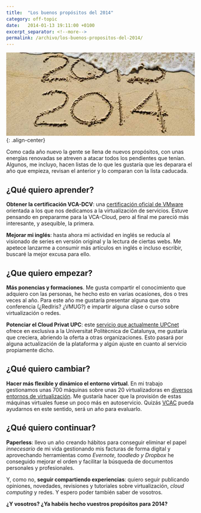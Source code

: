 ```yaml
---
title:  "Los buenos propósitos del 2014"
category: off-topic
date:   2014-01-13 19:11:00 +0100
excerpt_separator: <!--more-->
permalink: /archivo/los-buenos-propositos-del-2014/
---
```


![2013 a 2014](/assets/img/2281_Web_propositos_ano_nuevo_2014.jpg){: .align-center}

Como cada año nuevo la gente se llena de nuevos propósitos, con unas energías renovadas se atreven a atacar todos los pendientes que tenían. Algunos, me incluyo, hacen listas de lo que les gustaría que les deparara el año que empieza, revisan el anterior y lo comparan con la lista caducada.

## ¿Qué quiero aprender?

**Obtener la certificación VCA-DCV**: una [certificación oficial de VMware](https://mylearn.vmware.com/mgrReg/plan.cfm?plan=41162&ui=www_cert) orientada a los que nos dedicamos a la virtualización de servicios. Estuve pensando en prepararme para la VCA-Cloud, pero al final me pareció más interesante, y asequible, la primera.

**Mejorar mi inglés**: hasta ahora mi actividad en inglés se reducía al visionado de series en versión original y la lectura de ciertas webs. Me apetece lanzarme a consumir más artículos en inglés e incluso escribir, buscaré la mejor excusa para ello.

## ¿Que quiero empezar?

**Más ponencias y formaciones**. Me gusta compartir el conocimiento que adquiero con las personas, he hecho esto en varias ocasiones, dos o tres veces al año. Para este año me gustaría presentar alguna que otra conferencia (¿RedIris? ¿VMUG?) e impartir alguna clase o curso sobre virtualización o redes.

**Potenciar el Cloud Privat UPC**: este [servicio que actualmente UPCnet](https://upcnet.upc.edu/serveis/servidors-i-xarxes/servidors/cloud-privat-upc) ofrece en exclusiva a la Universitat Politècnica de Catalunya, me gustaría que creciera, abriendo la oferta a otras organizaciones. Esto pasará por alguna actualización de la plataforma y algún ajuste en cuanto al servicio propiamente dicho.

## ¿Qué quiero cambiar?

**Hacer más flexible y dinámico el entorno virtual**. En mi trabajo gestionamos unas 700 máquinas sobre unas 20 virtualizadoras en [diversos entornos de virtualización](https://www.slideshare.net/pakus/vmug-2013-pacoorozco). Me gustaría hacer que la provisión de estas máquinas virtuales fuese un poco más en autoservicio. Quizás [VCAC](https://www.vmware.com/products/vcloud-automation-center/) pueda ayudarnos en este sentido, será un año para evaluarlo.

## ¿Qué quiero continuar?

**Paperless**: llevo un año creando hábitos para conseguir eliminar el papel *innecesario* de mi vida gestionando mis facturas de forma digital y aprovechando herramientas como *Evernote, toodledo y Dropbox* he conseguido mejorar el orden y facilitar la búsqueda de documentos personales y profesionales.

Y, como no, **seguir compartiendo experiencias**: quiero seguir publicando opiniones, novedades, revisiones y tutoriales sobre virtualización, *cloud computing* y redes. Y espero poder también saber de vosotros.

**¿Y vosotros? ¿Ya habéis hecho vuestros propósitos para 2014?**